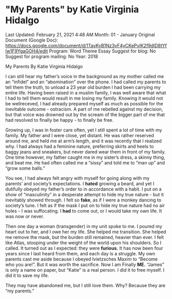 # "My Parents" by Katie Virginia Hidalgo

Last Updated: February 21, 2021 4:48 AM
Month: 01 - January
Original Document (Google Doc): https://docs.google.com/document/d/1TavKyB1Nz3vF4yCKePvIK2f9dlD8tYflw1F9YgaGOH4/edit
Program: Word Theme Essay
Suggest for blog: No
Suggest for program mailing: No
Year: 2018

My Parents By Katie Virginia Hidalgo

I can still hear my father’s voice in the background as my mother called me an “infidel” and an “abomination” over the phone. I had called my parents to tell them the truth, to unload a 23 year old burden I had been carrying my entire life. Having been raised in a muslim family, I was well aware that what I had to tell them would result in me losing my family. Knowing it would not be wellreceved, I had already prepared myself as much as possible for the inevitable outcome - ostracism. A part of me rebelled against my decision, but that voice was drowned out by the scream of the bigger part of me that had resolved to finally be happy - to finally be free.

Growing up, I was in foster care often, yet I still spent a lot of time with my family. My father and I were close, yet distant. He was rather reserved around me, and held me at arm’s length, and it was recently that I realized why. I had always had a feminine nature, preferring skirts and heels to baggy jeans and sneakers, but never dared wear them in front of my family. One time however, my father caught me in my sister’s dress, a skinny thing, and beat me. He had often called me a “sissy” and told me to “man up” and “grow some balls.”

You see, I had always felt angry with myself for going along with my parents’ and society’s expectations. I **hated** growing a beard, and yet I dutifully obeyed my father’s order to in accordance with a habit. I put on a show of “masculinity” in a desperate attempt to hide my true nature - but it inevitably showed through. I felt so **fake**, as if I were a monkey dancing to society’s tune. I felt as if the mask I put on to hide my true nature had no air holes - I was suffocating. I **had** to come out, or I would take my own life. It was now or never.

Then one day a woman (transgender) in my unit spoke to me. I poured my heart out to her, and I owe her my life. She helped me transition. She helped me remove the mask, but the burden still remained, heavier than ever. I felt like Atlas, stooping under the weight of the world upon his shoulders. So I called. It turned out as I expected: they were **furious.** It has now been four years since I last heard from them, and each day is a struggle. My own parents cast me aside because I obeyed Ivietzsches Maxim to “Become who you are!”. But it was worth the sacrifice. Now I am Finally **ME.** “James” is only a name on paper, but “Katie” is a real person. I did it to free myself. I did it to save my life.

They may have abandoned me, but I still love them. Why? Because they are “my parents.”